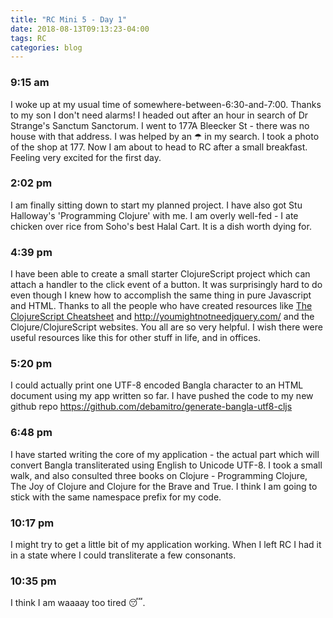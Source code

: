 ```yaml
---
title: "RC Mini 5 - Day 1"
date: 2018-08-13T09:13:23-04:00
tags: RC
categories: blog
---
```


### 9:15 am
I woke up at my usual time of somewhere-between-6:30-and-7:00. Thanks to my son I don't need alarms! I headed out after an hour in search of Dr Strange's Sanctum Sanctorum. I went to 177A Bleecker St - there was no house with that address. I was helped by an &#9730; in my search. I took a photo of the shop at 177. Now I am about to head to RC after a small breakfast. Feeling very excited for the first day.

### 2:02 pm
I am finally sitting down to start my planned project. I have also got Stu Halloway's 'Programming Clojure' with me. I am overly well-fed - I ate chicken over rice from Soho's best Halal Cart. It is a dish worth dying for.

### 4:39 pm
I have been able to create a small starter ClojureScript project which can attach a handler to the click event of a button. It was surprisingly hard to do even though I knew how to accomplish the same thing in pure Javascript and HTML. Thanks to all the people who have created resources like [The ClojureScript Cheatsheet](http://cljs.info/cheatsheet/) and http://youmightnotneedjquery.com/ and the Clojure/ClojureScript websites. You all are so very helpful. I wish there were useful resources like this for other stuff in life, and in offices.

### 5:20 pm
I could actually print one UTF-8 encoded Bangla character to an HTML document using my app written so far. I have pushed the code to my new github repo https://github.com/debamitro/generate-bangla-utf8-cljs

### 6:48 pm
I have started writing the core of my application - the actual part which will convert Bangla transliterated using English to Unicode UTF-8. I took a small walk, and also consulted three books on Clojure - Programming Clojure, The Joy of Clojure and Clojure for the Brave and True. I think I am going to stick with the same namespace prefix for my code.

### 10:17 pm
I might try to get a little bit of my application working. When I left RC I had it in a state where I could transliterate a few consonants.

### 10:35 pm
I think I am waaaay too tired &#128564;.
